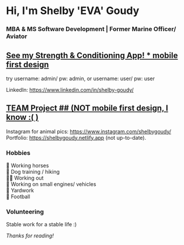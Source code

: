# Hi, I'm Shelby 'EVA' Goudy #
### MBA & MS Software Development | Former Marine Officer/ Aviator  ###


## [See my Strength & Conditioning App! * mobile first design](https://get-sweaty2.herokuapp.com/)
try username: admin/ pw: admin, or username: user/ pw: user
  

LinkedIn: https://www.linkedin.com/in/shelby-goudy/  



## [TEAM Project ##  (NOT mobile first design, I know :( )](diary-library.herokuapp.com)


Instagram for animal pics: https://www.instagram.com/shelbygoudy/   
Portfolio: https://shelbygoudy.netlify.app  (not up-to-date).  

### Hobbies ###
🐴 Working horses  
🐶 Dog training / hiking  
🏋️‍♀️ Working out   
🚚 Working on small engines/ vehicles  
🚜 Yardwork  
🏈 Football  

### Volunteering ###
Stable work for a stable life :) 

*Thanks for reading!*
<!---
sgoudy/sgoudy is a ✨ special ✨ repository because its `README.md` (this file) appears on your GitHub profile.
You can click the Preview link to take a look at your changes.
--->
